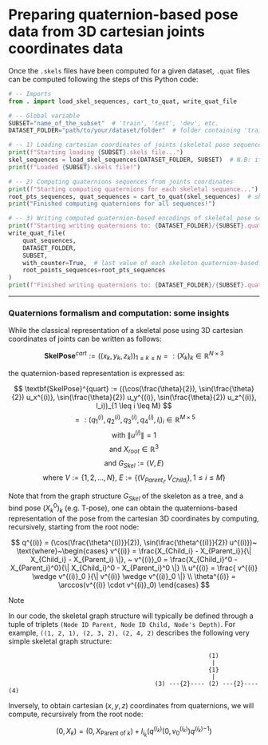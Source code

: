 # Preparing quaternion-based pose data from 3D cartesian joints coordinates data

Once the `.skels` files have been computed for a given dataset, `.quat` files can be computed following the
steps of this Python code:

```python
# -- Imports
from . import load_skel_sequences, cart_to_quat, write_quat_file

# -- Global variable
SUBSET="name_of_the_subset"  # 'train', 'test', 'dev', etc.
DATASET_FOLDER="path/to/your/dataset/folder"  # folder containing 'train.skels', 'test.skels' and 'dev.skels' files

# -- 1) Loading cartesian coordinates of joints (skeletal pose sequences)
print(f"Starting loading {SUBSET}.skels file...")
skel_sequences = load_skel_sequences(DATASET_FOLDER, SUBSET)  # N.B: it removes the counter
print(f"Loaded {SUBSET}.skels file!")

# -- 2) Computing quaternions sequences from joints coordinates
print(f"Starting computing quaternions for each skeletal sequence...")
root_pts_sequences, quat_sequences = cart_to_quat(skel_sequences)  # skel_structure is `ORIGINAL_S2SL_SKEL` by default
print("Finished computing quaternions for all sequences!")

# -- 3) Writing computed quaternion-based encodings of skeletal pose sequences to DATASET_FOLDER/SUBSET.quat
print(f"Starting writing quaternions to: {DATASET_FOLDER}/{SUBSET}.quat")
write_quat_file(
    quat_sequences,
    DATASET_FOLDER,
    SUBSET,
    with_counter=True,  # last value of each skeleton quaternion-based pose is the corresponding counter value t/T
    root_points_sequences=root_pts_sequences
)
print(f"Finished writing quaternions to: {DATASET_FOLDER}/{SUBSET}.quat")
```

---

### Quaternions formalism and computation: some insights

While the classical representation of a skeletal pose using 3D cartesian coordinates
of joints can be written as follows:

$$ \textbf{SkelPose}^{cart} := ((x_k, y_k, z_k))_{1 \leq k \leq N} =: (X_k)_k \in \mathbb{R}^{N \times 3} $$

the quaternion-based representation is expressed as:

$$ \textbf{SkelPose}^{quart} := 
((\cos(\frac{\theta}{2}), \sin(\frac{\theta}{2}) u_x^{(i)}, \sin(\frac{\theta}{2}) u_y^{(i)}, \sin(\frac{\theta}{2}) u_z^{(i)}, l_i))_{1 \leq i \leq M} $$
$$ =: (q^{(i)}_1, q^{(i)}_2, q^{(i)}_3, q^{(i)}_4, l_i)_i 
\in \mathbb{R}^{M \times 5} $$
$$ \text{with } \| u^{(i)} \| = 1 $$
$$ \text{and } X_{root} \in \mathbb{R}^3 $$
$$ \text{and } G_{Skel} := (V, E) $$
$$ \text{where } V := \{ 1, 2, ..., N \},~ E := \{ (V_{Parent_i}, V_{Child_i}), 1 \leq i \leq M \} $$

Note that from the graph structure $G_{Skel}$ of the skeleton as a tree, 
and a bind pose $(X_k^0)_k$ (e.g. T-pose), one can obtain the quaternions-based representation
of the pose from the cartesian 3D coordinates by computing, recursively, starting from the root node:

$$
q^{(i)} = (\cos(\frac{\theta^{(i)}}{2}), \sin(\frac{\theta^{(i)}}{2}) u^{(i)})~ \text{where}~\begin{cases}
v^{(i)} = \frac{X_{Child_i} - X_{Parent_i}}{\| X_{Child_i} - X_{Parent_i} \|}, ~  v^{(i)}_0 
= \frac{X_{Child_i}^0 - X_{Parent_i}^0}{\| X_{Child_i}^0 - X_{Parent_i}^0 \|} \\
u^{(i)} = \frac{ v^{(i)} \wedge v^{(i)}_0 }{\| v^{(i)} \wedge v^{(i)}_0 \|} \\
\theta^{(i)} = \arccos(v^{(i)} \cdot v^{(i)}_0)
\end{cases}
$$

> [!NOTE]
> In our code, the skeletal graph structure will typically be defined through a tuple of triplets 
> `(Node ID Parent, Node ID Child, Node's Depth)`.
> For example, `((1, 2, 1), (2, 3, 2), (2, 4, 2)` describes the following very simple skeletal graph structure:
```
                                                        (1)
                                                         |
                                                        {1}
                                                         |
                                         (3) ---{2}---- (2) ---{2}---- (4)
```

Inversely, to obtain cartesian $(x, y, z)$ coordinates from quaternions, we will compute, recursively from the root node:

$$ (0, X_k) = (0, X_{\text{Parent of }k}) + l_{i_k} \left( q^{(i_k)} (0, v^{(i_k)}_0) {q^{(i_k)}}^{-1} \right)$$
